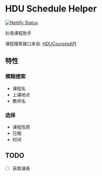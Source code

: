 # HDU Schedule Helper

[![Netlify Status](https://api.netlify.com/api/v1/badges/a1c545f8-837b-4f07-8dad-ea4f3c99093c/deploy-status)](https://app.netlify.com/sites/hduschedule/deploys)

杭电课程助手

课程搜索接口来自: [HDUCoursesAPI](https://github.com/WingLim/HDUCoursesAPI)
## 特性

### 模糊搜索
- 课程名
- 上课地点
- 教师名

### 选择

- 课程性质
- 日期
- 时间
## TODO

- [ ] 获取课表
